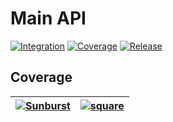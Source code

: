 # Main API

[![Integration](https://github.com/upb-code-labs/main-api/actions/workflows/integration.yaml/badge.svg?branch=dev)](https://github.com/upb-code-labs/main-api/actions/workflows/integration.yaml)
[![Coverage](https://github.com/upb-code-labs/main-api/actions/workflows/coverage.yaml/badge.svg)](https://github.com/upb-code-labs/main-api/actions/workflows/coverage.yaml)
[![Release](https://github.com/upb-code-labs/main-api/actions/workflows/release.yaml/badge.svg)](https://github.com/upb-code-labs/main-api/actions/workflows/release.yaml)

## Coverage

| [![Sunburst](https://codecov.io/gh/upb-code-labs/main-api/graphs/sunburst.svg?token=Q9QHF616RS)](https://app.codecov.io/gh/upb-code-labs/main-api) | [![square](https://codecov.io/gh/upb-code-labs/main-api/graphs/tree.svg?token=Q9QHF616RS)](https://app.codecov.io/gh/upb-code-labs/main-api) |
| -------------------------------------------------------------------------------------------------------------------------------------------------- | -------------------------------------------------------------------------------------------------------------------------------------------------------- |
